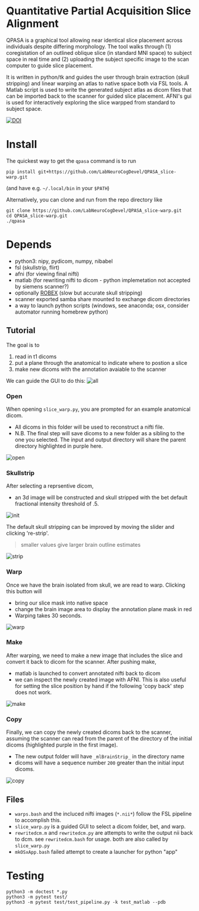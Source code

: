 # Quantitative Partial Acquisition Slice Alignment
QPASA is a graphical tool allowing near identical slice placement across individuals despite differing morphology.
The tool walks through (1) coregistation of an outlined oblique slice (in standard MNI space) to subject space in real time and (2) uploading the subject specific image to the scan computer to guide slice placement.

It is written in python/tk and guides the user through brain extraction (skull stripping) and linear warping an atlas to native space both via FSL tools. A Matlab script is used to write the generated subject atlas as dicom files that can be imported back to the scanner for guided slice placement. AFNI's gui is used for interactively exploring the slice warpped from standard to subject space.


[![DOI](https://zenodo.org/badge/DOI/10.5281/zenodo.8066027.svg)](https://doi.org/10.5281/zenodo.8066027)


# Install

The quickest way to get the `qpasa` command is to run
```
pip install git+https://github.com/LabNeuroCogDevel/QPASA_slice-warp.git
```

(and have e.g. `~/.local/bin` in your `$PATH`)


Alternatively, you can clone and run from the repo directory like
```
git clone https://github.com/LabNeuroCogDevel/QPASA_slice-warp.git
cd QPASA_slice-warp.git
./qpasa
```

# Depends

* python3: nipy, pydicom, numpy, nibabel
* fsl (skullstrip, flirt)
* afni (for viewing final nifti)
* matlab (for rewriting nifti to dicom - python implemetation not accepted by siemens scanner?)
* optionally [ROBEX](https://www.nitrc.org/projects/robex) (slow but accurate skull stripping)
* scanner exported samba share mounted to exchange dicom directories
* a way to launch python scripts (windows, see anaconda; osx, consider automator running homebrew python)

## Tutorial
The goal is to 
1. read in t1 dicoms
2. put a plane through the anatomical to indicate where to postion a slice
3. make new dicoms with the annotation avaiable to the scanner

We can guide the GUI to do this:
![all](img/9_all.png?raw=True)

### Open
When opening `slice_warp.py`, you are prompted for an example anatomical dicom. 
 * All dicoms in this folder will be used to reconstruct a nifti file.
 * N.B. The final step will save dicoms to a new folder as a sibling to the one you selected. The input and output directory will share the parent directory highlighted in purple here.

![open](img/0.0_open.png?raw=True)


### Skullstrip

After selecting a reprsentive dicom, 
 * an 3d image will be constructed and skull stripped with the bet default fractional intensity threshold of .5.

![init](img/0.1_init_bet.png?raw=True)

The default skull stripping can be improved by moving the slider and clicking 're-strip'. 
> smaller values give larger brain outline estimates

![strip](img/0.2_re-strip.png?raw=True)

### Warp
Once we have the brain isolated from skull, we are read to warp. Clicking this button will 
  * bring our slice mask into native space
  * change the brain image area to display the annotation plane mask in red
  * Warping takes 30 seconds.

![warp](img/1_warp.png?raw=True)

### Make
After warping, we need to make a new image that includes the slice and convert it back to dicom for the scanner. After pushing make,
 * matlab is launched to convert annotated nifti back to dicom
 * we can inspect the newly created image with AFNI. This is also useful for setting the slice position by hand if the following 'copy back' step does not work. 

![make](img/2_make.png?raw=True)

### Copy
Finally, we can copy the newly created dicoms back to the scanner, assuming the scanner can read from the parent of the directory of the initial dicoms (highlighted purple in the first image).
 * The new output folder will have `_mlBrainStrip_` in the directory name 
 * dicoms will have a sequence number `200` greater than the initial input dicoms.

![copy](img/3_copyback.png?raw=True)

## Files
 * `warps.bash` and the incluced nifti images (`*.nii*`) follow the FSL pipeline to accomplish this.
 * `slice_warp.py` is a guided GUI to select a dicom folder, bet, and warp.
 * `rewritedcm.m` and `rewritedcm.py` are attempts to write the output nii back to dcm. see `rewritedcm.bash` for usage. both are also called by `slice_warp.py`
 * `mkOSxApp.bash` failed attempt to create a launcher for python "app"

# Testing

```
python3 -m doctest *.py 
python3 -m pytest test/
python3 -m pytest test/test_pipeline.py -k test_matlab --pdb
```
